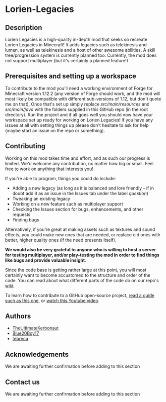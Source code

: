 # Lorien-Legacies

## Description
Lorien Legacies is a high-quality in-depth mod that seeks so recreate Lorien Legacies in Minecraft! It adds legacies such as telekinesis and lumen, as well as telekinesis and a host of other awesome abilities. A skill tree/progression system is currently planned too. Currently, the mod does not support multiplayer (but it's certainly a planned feature!)

## Prerequisites and setting up a workspace
To contribute to the mod you'll need a working environment of Forge for Minecraft version 1.12.2 (any version of Forge should work, and the mod will most likely be compatible with different sub-versions of 1.12, but don't quote me on that). Once that's set up simply replace *src/main/resources* and *src/main/java* with the folders supplied in this GitHub repo (in the root directory). Run the project and if all goes well you should now have your workspace set up ready for working on Lorien Legacies! If you have any issues at all with setting things up please don't hesitate to ask for help (maybe start an issue on the repo or something).

## Contributing
Working on this mod takes time and effort, and as such our progress is limited. We'd welcome any contribution, no matter how big or small. Feel free to work on anything that interests you!

If you're able to program, things you could do include:
* Adding a new legacy (as long as it is balanced and lore friendly - if in doubt add it as an issue in the Issues tab under the label *question*)
* Tweaking an existing legacy
* Working on a new feature such as multiplayer support
* Checking the Issues section for bugs, enhancements, and other requests
* Finding bugs

Alternatively, if you're great at making assets such as textures and sound effects, you could make new ones that are needed, or replace old ones with better, higher quality ones (if the need presents itself). 

**We would also be very grateful to anyone who is willing to host a server for testing multiplayer, and/or play-testing the mod in order to find things like bugs and provide valuable insight**.

Since the code base is getting rather large at this point, you will most certainly want to become accustomed to the structure and order of the code. You can read about what different parts of the code do on our repo's [wiki](https://github.com/TheUltimateKerbonaut/Lorien-Legacies/wiki).

To learn how to contribute to a GitHub open-source project, [read a guide such as this one](https://akrabat.com/the-beginners-guide-to-contributing-to-a-github-project/), or [watch this Youtube video](https://www.youtube.com/watch?v=yr6IzOGoMsQ).

## Authors
* [TheUltimateKerbonaut](https://github.com/TheUltimateKerbonaut)
* [Blue20Boy17](https://github.com/Blue20Boy17)
* [tebreca](https://github.com/Tebreca)

## Acknowledgements
We are awaiting further confirmation before adding to this section

## Contact us
We are awaiting further confirmation before adding to this section

